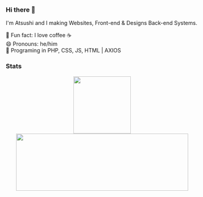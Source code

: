 ### Hi there :wave:

I'm Atsushi and I making Websites, Front-end & Designs Back-end Systems. 

🌌 Fun fact: I love coffee ☕   
😄 Pronouns: he/him       
📑 Programing in PHP, CSS, JS, HTML | AXIOS       

### Stats
<div align="center">
  <img height="150em" src="https://github-readme-stats.vercel.app/api?username=AtsushiHatuge&count_private=true&show_icons=true&theme=dark" />
  <img height="150em" width="450em" src="https://github-readme-stats.vercel.app/api/top-langs/?username=AtsushiHatuge&theme=dark&layout=compact&langs_count=6" />
</div>
